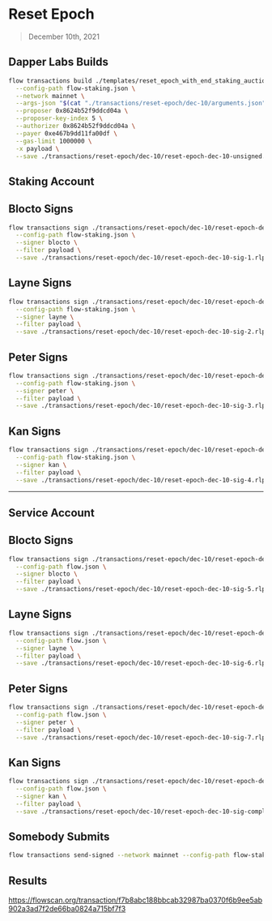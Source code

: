 # Reset Epoch

> December 10th, 2021

## Dapper Labs Builds

```sh
flow transactions build ./templates/reset_epoch_with_end_staking_auction.cdc \
  --config-path flow-staking.json \
  --network mainnet \
  --args-json "$(cat "./transactions/reset-epoch/dec-10/arguments.json")" \
  --proposer 0x8624b52f9ddcd04a \
  --proposer-key-index 5 \
  --authorizer 0x8624b52f9ddcd04a \
  --payer 0xe467b9dd11fa00df \
  --gas-limit 1000000 \
  -x payload \
  --save ./transactions/reset-epoch/dec-10/reset-epoch-dec-10-unsigned.rlp
```

## Staking Account
## Blocto Signs

```sh
flow transactions sign ./transactions/reset-epoch/dec-10/reset-epoch-dec-10-unsigned.rlp \
  --config-path flow-staking.json \
  --signer blocto \
  --filter payload \
  --save ./transactions/reset-epoch/dec-10/reset-epoch-dec-10-sig-1.rlp
```

## Layne Signs

```sh
flow transactions sign ./transactions/reset-epoch/dec-10/reset-epoch-dec-10-sig-1.rlp \
  --config-path flow-staking.json \
  --signer layne \
  --filter payload \
  --save ./transactions/reset-epoch/dec-10/reset-epoch-dec-10-sig-2.rlp
```

## Peter Signs

```sh
flow transactions sign ./transactions/reset-epoch/dec-10/reset-epoch-dec-10-sig-2.rlp \
  --config-path flow-staking.json \
  --signer peter \
  --filter payload \
  --save ./transactions/reset-epoch/dec-10/reset-epoch-dec-10-sig-3.rlp
```

## Kan Signs

```sh
flow transactions sign ./transactions/reset-epoch/dec-10/reset-epoch-dec-10-sig-3.rlp \
  --config-path flow-staking.json \
  --signer kan \
  --filter payload \
  --save ./transactions/reset-epoch/dec-10/reset-epoch-dec-10-sig-4.rlp
```

---

## Service Account
## Blocto Signs

```sh
flow transactions sign ./transactions/reset-epoch/dec-10/reset-epoch-dec-10-sig-4.rlp \
  --config-path flow.json \
  --signer blocto \
  --filter payload \
  --save ./transactions/reset-epoch/dec-10/reset-epoch-dec-10-sig-5.rlp
```

## Layne Signs

```sh
flow transactions sign ./transactions/reset-epoch/dec-10/reset-epoch-dec-10-sig-5.rlp \
  --config-path flow.json \
  --signer layne \
  --filter payload \
  --save ./transactions/reset-epoch/dec-10/reset-epoch-dec-10-sig-6.rlp
```

## Peter Signs

```sh
flow transactions sign ./transactions/reset-epoch/dec-10/reset-epoch-dec-10-sig-6.rlp \
  --config-path flow.json \
  --signer peter \
  --filter payload \
  --save ./transactions/reset-epoch/dec-10/reset-epoch-dec-10-sig-7.rlp
```

## Kan Signs

```sh
flow transactions sign ./transactions/reset-epoch/dec-10/reset-epoch-dec-10-sig-7.rlp \
  --config-path flow.json \
  --signer kan \
  --filter payload \
  --save ./transactions/reset-epoch/dec-10/reset-epoch-dec-10-sig-complete.rlp
```


## Somebody Submits

```sh
flow transactions send-signed --network mainnet --config-path flow-staking.json ./transactions/reset-epoch/dec-10/reset-epoch-dec-10-sig-complete.rlp
```

## Results

https://flowscan.org/transaction/f7b8abc188bbcab32987ba0370f6b9ee5ab902a3ad7f2de66ba0824a715bf7f3